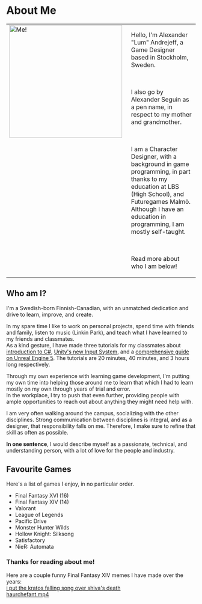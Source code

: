 # About Me
<primary-label ref="lum"></primary-label>
<secondary-label ref="age"></secondary-label>
<secondary-label ref="ethnicity"></secondary-label>
<secondary-label ref="char-designer"></secondary-label>
<secondary-label ref="in"></secondary-label>
<secondary-label ref="location"></secondary-label>

<table width="790">
  <tr>
    <td style="vertical-align: top;">
      <img src="polaroid profile picture.png" width="300" alt="Me!" border-effect="rounded"/>
    </td>
    <td style="vertical-align: top; padding-left: 1rem;">
<p>
Hello, I'm Alexander "Lum" Andrejeff, a Game Designer based in Stockholm, Sweden.   
</p>

<p>&nbsp;</p>

<p>
I also go by Alexander Seguin as a pen name, in respect to my mother and grandmother.
</p>

<p>&nbsp;</p>

<p>
I am a Character Designer, with a background in game programming, in part thanks to my education at LBS (High School), and Futuregames Malmö.  
Although I have an education in programming, I am mostly self-taught.
</p>

<p>&nbsp;</p>

<p>
Read more about who I am below!
</p>
    </td>
  </tr>
</table>

## Who am I?

I'm a Swedish-born Finnish-Canadian, with an unmatched dedication and drive to learn, improve, and create.

In my spare time I like to work on personal projects, spend time with friends and family, listen to music (Linkin Park), and teach what I have learned to my friends and classmates.  
As a kind gesture, I have made three tutorials for my classmates about [introduction to C#](https://youtu.be/phrRxSfoEDY), [Unity's new Input System](https://youtu.be/2kVET-s6wxM), and a [comprehensive guide on Unreal Engine 5](https://youtu.be/y5bmsADBKYw). The tutorials are 20 minutes, 40 minutes, and 3 hours long respectively.

Through my own experience with learning game development, I'm putting my own time into helping those around me to learn that which I had to learn mostly on my own through years of trial and error.  
In the workplace, I try to push that even further, providing people with ample opportunities to reach out about anything they might need help with.

I am very often walking around the campus, socializing with the other disciplines. Strong communication between disciplines is integral, and as a designer, that responsibility falls on me. Therefore, I make sure to refine that skill as often as possible.

**In one sentence**, I would describe myself as a passionate, technical, and understanding person, with a lot of love for the people and industry.

## Favourite Games
Here's a list of games I enjoy, in no particular order.

- Final Fantasy XVI (16)
- Final Fantasy XIV (14)
- Valorant
- League of Legends
- Pacific Drive
- Monster Hunter Wilds
- Hollow Knight: Silksong
- Satisfactory
- NieR: Automata

### Thanks for reading about me!

Here are a couple funny Final Fantasy XIV memes I have made over the years:  
[i put the kratos falling song over shiva's death](https://youtu.be/CTMR5y5Dp2k)  
[haurchefant.mp4](https://youtu.be/yevn5G1di5Q)